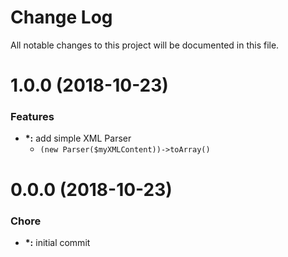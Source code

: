 # Change Log

All notable changes to this project will be documented in this file.

<a name="1.0.0"></a>
# 1.0.0 (2018-10-23)

### Features

* **\*:** add simple XML Parser
    - `(new Parser($myXMLContent))->toArray()`

<a name="0.0.0"></a>
# 0.0.0 (2018-10-23)

### Chore
* **\*:** initial commit

